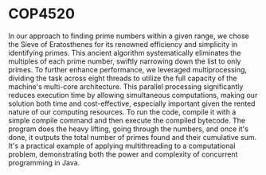 # COP4520
In our approach to finding prime numbers within a given range, we chose the Sieve of Eratosthenes for its renowned efficiency and simplicity in identifying primes. This ancient algorithm systematically eliminates the multiples of each prime number, swiftly narrowing down the list to only primes. To further enhance performance, we leveraged multiprocessing, dividing the task across eight threads to utilize the full capacity of the machine's multi-core architecture. This parallel processing significantly reduces execution time by allowing simultaneous computations, making our solution both time and cost-effective, especially important given the rented nature of our computing resources.
To run the code, compile it with a simple compile command and then execute the compiled bytecode. The program does the heavy lifting, going through the numbers, and once it's done, it outputs the total number of primes found and their cumulative sum. It's a practical example of applying multithreading to a computational problem, demonstrating both the power and complexity of concurrent programming in Java.
